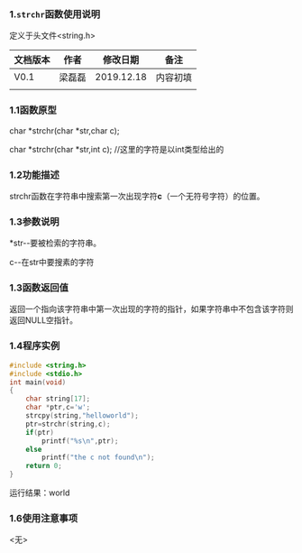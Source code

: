### 1.`strchr`函数使用说明

定义于头文件<string.h>



| 文档版本 | 作者   | 修改日期   | 备注     |
| -------- | ------ | ---------- | -------- |
| V0.1     | 梁磊磊 | 2019.12.18 | 内容初填 |
|          |        |            |          |





### 1.1函数原型

char *strchr(char *str,char c);

char *strchr(char *str,int c);   	//这里的字符是以int类型给出的



### 1.2功能描述

strchr函数在字符串中搜索第一次出现字符**c**（一个无符号字符）的位置。





### 1.3参数说明

*str--要被检索的字符串。

c--在str中要搜素的字符





### 1.3函数返回值

返回一个指向该字符串中第一次出现的字符的指针，如果字符串中不包含该字符则返回NULL空指针。



### 1.4程序实例

```c
#include <string.h>
#include <stdio.h>
int main(void)
{
    char string[17];
    char *ptr,c='w';
    strcpy(string,"helloworld");
    ptr=strchr(string,c);
    if(ptr)
        printf("%s\n",ptr);
    else
        printf("the c not found\n");
    return 0;
}
```



运行结果：world





### 1.6使用注意事项

<无>